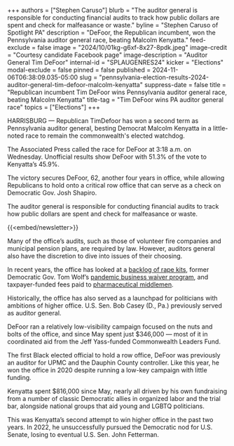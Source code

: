 +++
authors = ["Stephen Caruso"]
blurb = "The auditor general is responsible for conducting financial audits to track how public dollars are spent and check for malfeasance or waste."
byline = "Stephen Caruso of Spotlight PA"
description = "DeFoor, the Republican incumbent, won the Pennsylvania auditor general race, beating Malcolm Kenyatta."
feed-exclude = false
image = "2024/10/01kg-g6xf-8x27-8pdk.jpeg"
image-credit = "Courtesy candidate Facebook page"
image-description = "Auditor General Tim DeFoor"
internal-id = "SPLAUGENRES24"
kicker = "Elections"
modal-exclude = false
pinned = false
published = 2024-11-06T06:38:09.035-05:00
slug = "pennsylvania-election-results-2024-auditor-general-tim-defoor-malcolm-kenyatta"
suppress-date = false
title = "Republican incumbent Tim DeFoor wins Pennsylvania auditor general race, beating Malcolm Kenyatta"
title-tag = "Tim DeFoor wins PA auditor general race"
topics = ["Elections"]
+++

HARRISBURG — Republican TimDefoor has won a second term as Pennsylvania auditor general, besting Democrat Malcolm Kenyatta in a little-noted race to remain the commonwealth&#39;s elected watchdog.

The Associated Press called the race for DeFoor at 3:18 a.m. on Wednesday. Unofficial results show DeFoor with 51.3% of the vote to Kenyatta’s 45.9%.

The victory secures DeFoor, 62, another four years in office, while allowing Republicans to hold onto a critical row office that can serve as a check on Democratic Gov. Josh Shapiro.

The auditor general is responsible for conducting financial audits to track how public dollars are spent and check for malfeasance or waste.

{{<embed/newsletter>}}

Many of the office’s audits, such as those of volunteer fire companies and municipal pension plans, are required by law. However, auditors general also have the discretion to dive into issues of their choosing.

In recent years, the office has looked at a <a href="https://www.pennlive.com/news/2019/04/pa-reduces-rape-kit-backlog-by-90-percent-auditor-general.html">backlog of rape kits</a>, former Democratic Gov. Tom Wolf’s <a href="https://www.spotlightpa.org/news/2021/09/pa-coronavirus-wolf-business-waivers-final-audit/">pandemic business waiver program</a>, and taxpayer-funded fees paid to <a href="https://www.spotlightpa.org/news/2024/09/pennsylvania-auditor-general-tim-defoor-malcolm-kenyatta-drug-prices-pharmacy-benefit-managers/">pharmaceutical middlemen</a>.

Historically, the office has also served as a launchpad for politicians with ambitions of higher office. U.S. Sen. Bob Casey (D., Pa.) previously<strong> </strong>served as auditor general.

DeFoor ran a relatively low-visibility campaign focused on the nuts and bolts of the office, and since May spent just $346,000 — most of it in coordinated aid from the Jeff Yass-funded Commonwealth Leaders Fund.

The first Black elected official to hold a row office, DeFoor was previously an auditor for UPMC and the Dauphin County controller. Like this year, he won the office in 2020 despite running a low-key campaign with little funding.

Kenyatta spent $816,000 since May, nearly all driven by his own fundraising from a number of classic Democratic allies in organized labor and the trial bar, alongside national groups that aid young and LGBTQ politicians.

This was Kenyatta’s second attempt to win higher office in the past two years. In 2022, he unsuccessfully pursued the Democratic nod for U.S. Senate, losing to eventual U.S. Sen. John Fetterman.

